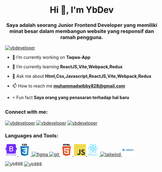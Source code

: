 <h1 align="center">Hi 👋, I'm YbDev</h1>
<h3 align="center">Saya adalah seorang Junior Frontend Developer yang memiliki minat besar dalam membangun website yang responsif dan ramah pengguna.</h3>

<p align="left"> <a href="https://twitter.com/ybdeveloper" target="blank"><img src="https://img.shields.io/twitter/follow/ybdeveloper?logo=twitter&style=for-the-badge" alt="ybdeveloper" /></a> </p>

- 🔭 I’m currently working on **Taqwa-App**

- 🌱 I’m currently learning **ReactJS,Vite,Webpack,Redux**

- 💬 Ask me about **Html,Css,Javascript,ReactJS,Vite,Webpack,Redux**

- 📫 How to reach me **muhammadwibby828@gmail.com**

- ⚡ Fun fact **Saya orang yang penasaran terhadap hal baru**

<h3 align="left">Connect with me:</h3>
<p align="left">
<a href="https://twitter.com/ybdeveloper" target="blank"><img align="center" src="https://raw.githubusercontent.com/rahuldkjain/github-profile-readme-generator/master/src/images/icons/Social/twitter.svg" alt="ybdeveloper" height="30" width="40" /></a>
<a href="https://linkedin.com/in/ybdeveloper" target="blank"><img align="center" src="https://raw.githubusercontent.com/rahuldkjain/github-profile-readme-generator/master/src/images/icons/Social/linked-in-alt.svg" alt="ybdeveloper" height="30" width="40" /></a>
<a href="https://instagram.com/ybdeveloper" target="blank"><img align="center" src="https://raw.githubusercontent.com/rahuldkjain/github-profile-readme-generator/master/src/images/icons/Social/instagram.svg" alt="ybdeveloper" height="30" width="40" /></a>
</p>

<h3 align="left">Languages and Tools:</h3>
<p align="left"> <a href="https://getbootstrap.com" target="_blank" rel="noreferrer"> <img src="https://raw.githubusercontent.com/devicons/devicon/master/icons/bootstrap/bootstrap-plain-wordmark.svg" alt="bootstrap" width="40" height="40"/> </a> <a href="https://www.w3schools.com/css/" target="_blank" rel="noreferrer"> <img src="https://raw.githubusercontent.com/devicons/devicon/master/icons/css3/css3-original-wordmark.svg" alt="css3" width="40" height="40"/> </a> <a href="https://www.figma.com/" target="_blank" rel="noreferrer"> <img src="https://www.vectorlogo.zone/logos/figma/figma-icon.svg" alt="figma" width="40" height="40"/> </a> <a href="https://git-scm.com/" target="_blank" rel="noreferrer"> <img src="https://www.vectorlogo.zone/logos/git-scm/git-scm-icon.svg" alt="git" width="40" height="40"/> </a> <a href="https://www.w3.org/html/" target="_blank" rel="noreferrer"> <img src="https://raw.githubusercontent.com/devicons/devicon/master/icons/html5/html5-original-wordmark.svg" alt="html5" width="40" height="40"/> </a> <a href="https://developer.mozilla.org/en-US/docs/Web/JavaScript" target="_blank" rel="noreferrer"> <img src="https://raw.githubusercontent.com/devicons/devicon/master/icons/javascript/javascript-original.svg" alt="javascript" width="40" height="40"/> </a> <a href="https://reactjs.org/" target="_blank" rel="noreferrer"> <img src="https://raw.githubusercontent.com/devicons/devicon/master/icons/react/react-original-wordmark.svg" alt="react" width="40" height="40"/> </a> <a href="https://tailwindcss.com/" target="_blank" rel="noreferrer"> <img src="https://www.vectorlogo.zone/logos/tailwindcss/tailwindcss-icon.svg" alt="tailwind" width="40" height="40"/> </a> <a href="https://webpack.js.org" target="_blank" rel="noreferrer"> <img src="https://raw.githubusercontent.com/devicons/devicon/d00d0969292a6569d45b06d3f350f463a0107b0d/icons/webpack/webpack-original-wordmark.svg" alt="webpack" width="40" height="40"/> </a> </p>

<p><img align="left" src="https://github-readme-stats.vercel.app/api/top-langs?username=yb888&show_icons=true&locale=en&layout=compact" alt="yb888" /></p>

<p>&nbsp;<img align="center" src="https://github-readme-stats.vercel.app/api?username=yb888&show_icons=true&locale=en" alt="yb888" /></p>
